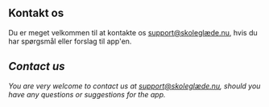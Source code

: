 ## Kontakt os

Du er meget velkommen til at kontakte os [support@skoleglæde.nu](mailto:support@skoleglæde.nu), hvis du har spørgsmål eller forslag til app'en.

## _Contact us_

_You are very welcome to contact us at [support@skoleglæde.nu](mailto:support@skoleglæde.nu), should you have any questions or suggestions for the app._